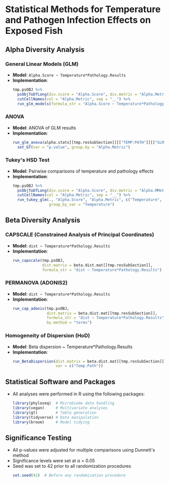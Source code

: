 # Statistical Methods for Temperature and Pathogen Infection Effects on Exposed Fish

## Alpha Diversity Analysis

### General Linear Models (GLM)
- **Model**: `Alpha.Score ~ Temperature*Pathology.Results`
- **Implementation**:
  ```r
  tmp.psOBJ %>%
    psObjToDfLong(div.score = "Alpha.Score", div.metric = "Alpha.Metric") %>%
    cutCellNames(col = "Alpha.Metric", sep = "__") %>%
    run_glm_models(formula_str = "Alpha.Score ~ Temperature*Pathology.Results")
  ```

### ANOVA
- **Model**: ANOVA of GLM results
- **Implementation**:
  ```r
  run_glm_anova(alpha.stats[[tmp.resSubSection]][["TEMP:PATH"]][["GLM"]]) %>%
    set_GT(var = "p.value", group.by = "Alpha.Metric")
  ```

### Tukey's HSD Test
- **Model**: Pairwise comparisons of temperature and pathology effects
- **Implementation**:
  ```r
  tmp.psOBJ %>%
    psObjToDfLong(div.score = "Alpha.Score", div.metric = "Alpha.MMetric") %>%
    cutCellNames(col = "Alpha.Metric", sep = "__") %>%
    run_tukey_glm(., "Alpha.Score", "Alpha.Metric", c("Temperature", "Pathology.Results"), 
                  group_by_var = "Temperature")
  ```

## Beta Diversity Analysis

### CAPSCALE (Constrained Analysis of Principal Coordinates)
- **Model**: `dist ~ Temperature*Pathology.Results`
- **Implementation**:
  ```r
  run_capscale(tmp.psOBJ, 
               dist.matrix = beta.dist.mat[[tmp.resSubSection]], 
               formula_str = "dist ~ Temperature*Pathology.Results")
  ```

### PERMANOVA (ADONIS2)
- **Model**: `dist ~ Temperature*Pathology.Results`
- **Implementation**:
  ```r
  run_cap_adonis(tmp.psOBJ,
                 dist.matrix = beta.dist.mat[[tmp.resSubSection]], 
                 formula_str = "dist ~ Temperature*Pathology.Results",
                 by.method = "terms")
  ```

### Homogeneity of Dispersion (HoD)
- **Model**: Beta dispersion ~ Temperature*Pathology.Results
- **Implementation**:
  ```r
  run_BetaDispersion(dist.matrix = beta.dist.mat[[tmp.resSubSection]], 
                     var = c("Temp.Path"))
  ```

## Statistical Software and Packages
- All analyses were performed in R using the following packages:
  ```r
  library(phyloseq)  # Microbiome data handling
  library(vegan)     # Multivariate analyses
  library(gt)        # Table generation
  library(tidyverse) # Data manipulation
  library(broom)     # Model tidying
  ```

## Significance Testing
- All p-values were adjusted for multiple comparisons using Dunnett's method
- Significance levels were set at α = 0.05
- Seed was set to 42 prior to all randomization procedures
  ```r
  set.seed(42)  # Before any randomization procedure
  ``` 